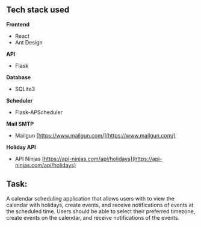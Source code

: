 ## Tech stack used
**Frontend**
* React
* Ant Design

**API**
* Flask

**Database**
* SQLite3

**Scheduler**
* Flask-APScheduler

**Mail SMTP**
* Mailgun [https://www.mailgun.com/](https://www.mailgun.com/)

**Holiday API**
* API Ninjas [https://api-ninjas.com/api/holidays](https://api-ninjas.com/api/holidays)

## Task:

A calendar scheduling application that allows users with to view the calendar with holidays, create events, and receive notifications of events at the scheduled time. Users should be able to select their preferred timezone, create events on the calendar, and receive notifications of the events.

